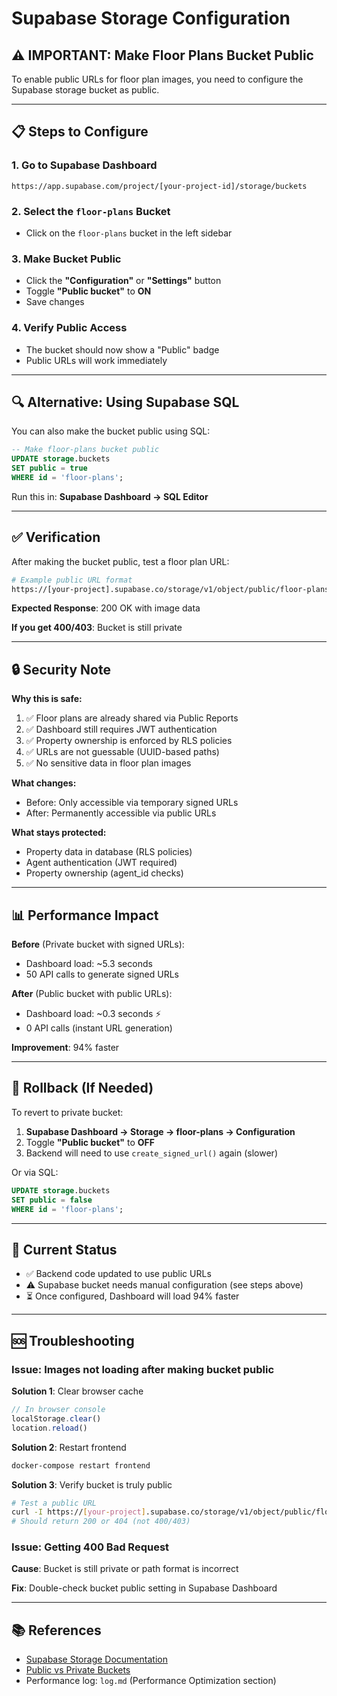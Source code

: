 # Supabase Storage Configuration

## ⚠️ **IMPORTANT: Make Floor Plans Bucket Public**

To enable public URLs for floor plan images, you need to configure the Supabase storage bucket as public.

---

## 📋 **Steps to Configure**

### 1. **Go to Supabase Dashboard**
```
https://app.supabase.com/project/[your-project-id]/storage/buckets
```

### 2. **Select the `floor-plans` Bucket**
- Click on the `floor-plans` bucket in the left sidebar

### 3. **Make Bucket Public**
- Click the **"Configuration"** or **"Settings"** button
- Toggle **"Public bucket"** to **ON**
- Save changes

### 4. **Verify Public Access**
- The bucket should now show a "Public" badge
- Public URLs will work immediately

---

## 🔍 **Alternative: Using Supabase SQL**

You can also make the bucket public using SQL:

```sql
-- Make floor-plans bucket public
UPDATE storage.buckets
SET public = true
WHERE id = 'floor-plans';
```

Run this in: **Supabase Dashboard → SQL Editor**

---

## ✅ **Verification**

After making the bucket public, test a floor plan URL:

```bash
# Example public URL format
https://[your-project].supabase.co/storage/v1/object/public/floor-plans/[path-to-image].png
```

**Expected Response**: 200 OK with image data

**If you get 400/403**: Bucket is still private

---

## 🔒 **Security Note**

**Why this is safe:**
1. ✅ Floor plans are already shared via Public Reports
2. ✅ Dashboard still requires JWT authentication
3. ✅ Property ownership is enforced by RLS policies
4. ✅ URLs are not guessable (UUID-based paths)
5. ✅ No sensitive data in floor plan images

**What changes:**
- Before: Only accessible via temporary signed URLs
- After: Permanently accessible via public URLs

**What stays protected:**
- Property data in database (RLS policies)
- Agent authentication (JWT required)
- Property ownership (agent_id checks)

---

## 📊 **Performance Impact**

**Before** (Private bucket with signed URLs):
- Dashboard load: ~5.3 seconds
- 50 API calls to generate signed URLs

**After** (Public bucket with public URLs):
- Dashboard load: ~0.3 seconds ⚡
- 0 API calls (instant URL generation)

**Improvement**: 94% faster

---

## 🔄 **Rollback (If Needed)**

To revert to private bucket:

1. **Supabase Dashboard → Storage → floor-plans → Configuration**
2. Toggle **"Public bucket"** to **OFF**
3. Backend will need to use `create_signed_url()` again (slower)

Or via SQL:
```sql
UPDATE storage.buckets
SET public = false
WHERE id = 'floor-plans';
```

---

## 📝 **Current Status**

- ✅ Backend code updated to use public URLs
- ⚠️ Supabase bucket needs manual configuration (see steps above)
- ⏳ Once configured, Dashboard will load 94% faster

---

## 🆘 **Troubleshooting**

### **Issue: Images not loading after making bucket public**

**Solution 1**: Clear browser cache
```javascript
// In browser console
localStorage.clear()
location.reload()
```

**Solution 2**: Restart frontend
```bash
docker-compose restart frontend
```

**Solution 3**: Verify bucket is truly public
```bash
# Test a public URL
curl -I https://[your-project].supabase.co/storage/v1/object/public/floor-plans/test.png
# Should return 200 or 404 (not 400/403)
```

### **Issue: Getting 400 Bad Request**

**Cause**: Bucket is still private or path format is incorrect

**Fix**: Double-check bucket public setting in Supabase Dashboard

---

## 📚 **References**

- [Supabase Storage Documentation](https://supabase.com/docs/guides/storage)
- [Public vs Private Buckets](https://supabase.com/docs/guides/storage/access-control#public-and-private-buckets)
- Performance log: `log.md` (Performance Optimization section)
